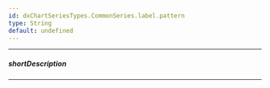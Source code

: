```yaml
---
id: dxChartSeriesTypes.CommonSeries.label.pattern
type: String
default: undefined
---
```

---
##### shortDescription
<!-- Description goes here -->

---
<!-- Description goes here -->